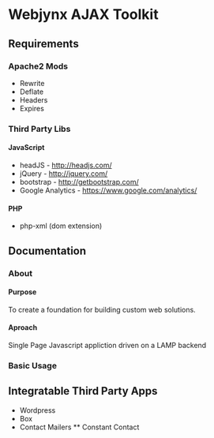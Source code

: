 # Webjynx AJAX Toolkit

## Requirements

### Apache2 Mods
* Rewrite
* Deflate
* Headers
* Expires

### Third Party Libs

#### JavaScript
* headJS - http://headjs.com/
* jQuery - http://jquery.com/
* bootstrap - http://getbootstrap.com/
* Google Analytics - https://www.google.com/analytics/

#### PHP
* php-xml (dom extension)

## Documentation

### About
#### Purpose
  To create a foundation for building custom web solutions.
  
#### Aproach
  Single Page Javascript appliction driven on a LAMP backend
  
### Basic Usage

## Integratable Third Party Apps
* Wordpress
* Box
* Contact Mailers
** Constant Contact

##
